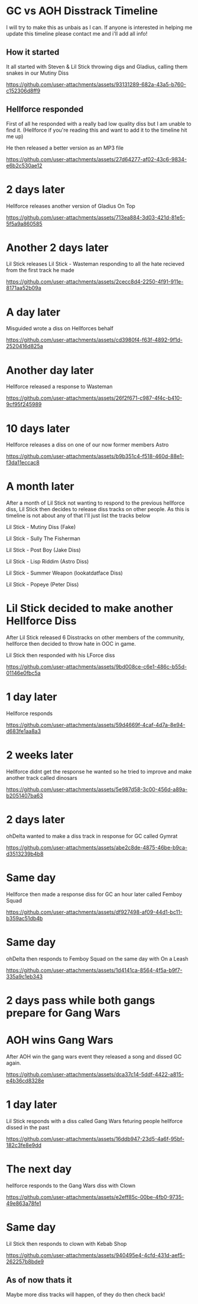 # GC vs AOH Disstrack Timeline

I will try to make this as unbais as I can.
If anyone is interested in helping me update this timeline please contact me and i'll add all info!

## How it started
It all started with Steven & Lil Stick throwing digs and Gladius, calling them snakes in our Mutiny Diss

https://github.com/user-attachments/assets/93131289-682a-43a5-b760-c152306d8ff9

## Hellforce responded
First of all he responded with a really bad low quality diss but I am unable to find it. (Hellforce if you're reading this and want to add it to the timeline hit me up)

He then released a better version as an MP3 file

https://github.com/user-attachments/assets/27d64277-af02-43c6-9834-e6b2c530ae12

# 2 days later
Hellforce releases another version of Gladius On Top

https://github.com/user-attachments/assets/713ea884-3d03-421d-81e5-5f5a9a860585

# Another 2 days later
Lil Stick releases Lil Stick - Wasteman responding to all the hate recieved from the first track he made 

https://github.com/user-attachments/assets/2cecc8d4-2250-4f91-911e-8171aa52b09a

# A day later
Misguided wrote a diss on Hellforces behalf

https://github.com/user-attachments/assets/cd3980f4-f63f-4892-9f1d-2520416d825a

# Another day later
Hellforce released a response to Wasteman

https://github.com/user-attachments/assets/26f2f671-c987-4f4c-b410-9cf95f245989

# 10 days later
Hellforce releases a diss on one of our now former members Astro

https://github.com/user-attachments/assets/b9b351c4-f518-460d-88e1-f3da11eccac8

# A month later
After a month of Lil Stick not wanting to respond to the previous hellforce diss, Lil Stick then decides to release diss tracks on other people.
As this is timeline is not about any of that I'll just list the tracks below

Lil Stick - Mutiny Diss (Fake)

Lil Stick - Sully The Fisherman

Lil Stick - Post Boy (Jake Diss)

Lil Stick - Lisp Riddim (Astro Diss)

Lil Stick - Summer Weapon (lookatdatface Diss)

Lil Stick - Popeye (Peter Diss)


# Lil Stick decided to make another Hellforce Diss
After Lil Stick released 6 Disstracks on other members of the community, hellforce then decided to throw hate in OOC in game.

Lil Stick then responded with his LForce diss

https://github.com/user-attachments/assets/9bd008ce-c6e1-486c-b55d-01146e0fbc5a

# 1 day later
Hellforce responds

https://github.com/user-attachments/assets/59d4669f-4caf-4d7a-8e94-d683fe1aa8a3

# 2 weeks later
Hellforce didnt get the response he wanted so he tried to improve and make another track called dinosars

https://github.com/user-attachments/assets/5e987d58-3c00-456d-a89a-b2051407ba63

# 2 days later
ohDelta wanted to make a diss track in response for GC called Gymrat

https://github.com/user-attachments/assets/abe2c8de-4875-46be-b9ca-d3513239b4b8

# Same day
Hellforce then made a response diss for GC an hour later called Femboy Squad

https://github.com/user-attachments/assets/df927498-af09-44d1-bc11-b359ac51db4b

# Same day
ohDelta then responds to Femboy Squad on the same day with On a Leash

https://github.com/user-attachments/assets/1d4141ca-8564-4f5a-b9f7-335a9c1eb343

# 2 days pass while both gangs prepare for Gang Wars

# AOH wins Gang Wars
After AOH win the gang wars event they released a song and dissed GC again.

https://github.com/user-attachments/assets/dca37c14-5ddf-4422-a815-e4b36cd8328e

# 1 day later
Lil Stick responds with a diss called Gang Wars feturing people hellforce dissed in the past

https://github.com/user-attachments/assets/16ddb947-23d5-4a6f-95bf-182c3fe8e9dd

# The next day
hellforce responds to the Gang Wars diss with Clown

https://github.com/user-attachments/assets/e2eff85c-00be-4fb0-9735-49e863a78fe1

# Same day
Lil Stick then responds to clown with Kebab Shop

https://github.com/user-attachments/assets/940495e4-4cfd-431d-aef5-262257b8bde9


## As of now thats it
Maybe more diss tracks will happen, of they do then check back!
